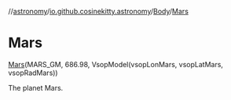 //[astronomy](../../../../index.md)/[io.github.cosinekitty.astronomy](../../index.md)/[Body](../index.md)/[Mars](index.md)

# Mars

[Mars](index.md)(MARS_GM, 686.98, VsopModel(vsopLonMars, vsopLatMars, vsopRadMars))

The planet Mars.


